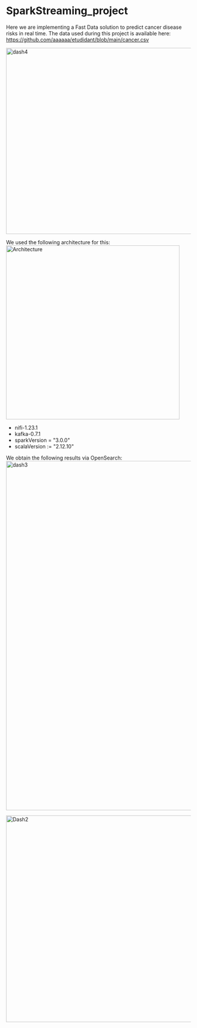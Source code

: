 # SparkStreaming_project
Here we are implementing a Fast Data solution to predict cancer disease risks in real time.
The data used during this project is available here: https://github.com/aaaaaa/etudidant/blob/main/cancer.csv

<img width="506" alt="dash4" src="https://github.com/Fatoumata964/SparkStreaming_project/assets/60388963/e0e5d6d3-75af-4aa1-8b66-287ae4675dd9">

We used the following architecture for this:
<img width="473" alt="Architecture" src="https://github.com/Fatoumata964/SparkStreaming_project/assets/60388963/ae3b27d4-a0ad-49b6-bd6a-7715ff6a4b99">
* nifi-1.23.1
* kafka-0.7.1
* sparkVersion = "3.0.0"
* scalaVersion := "2.12.10"


We obtain the following results via OpenSearch:
<img width="950" alt="dash3" src="https://github.com/Fatoumata964/SparkStreaming_project/assets/60388963/33b616ba-2e39-4ef9-86ed-4dc9c8f2eec5">

<img width="562" alt="Dash2" src="https://github.com/Fatoumata964/SparkStreaming_project/assets/60388963/298ebaa3-9692-4103-a3a1-885faca84155">
